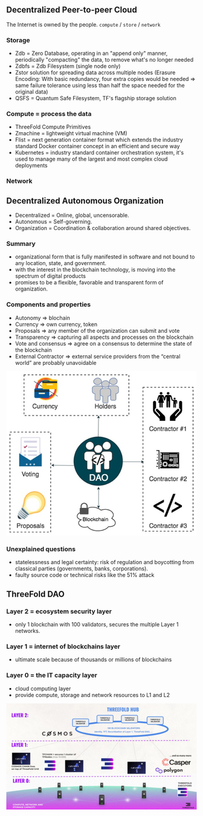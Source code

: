 ## Decentralized Peer-to-peer Cloud

The Internet is owned by the people.
`compute` / `store` / `network`

### Storage

- Zdb = Zero Database, operating in an "append only" manner, periodically "compacting" the data, to remove what's no longer needed
- Zdbfs = Zdb Filesystem (single node only)
- Zstor solution for spreading data across multiple nodes (Erasure Encoding: With basic redundancy, four extra copies would be needed => same failure tolerance using less than half the space needed for the original data)
- QSFS = Quantum Safe Filesystem, TF's flagship storage solution

### Compute = process the data

- ThreeFold Compute Primitives
- Zmachine = lightweight virtual machine (VM)
- Flist = next generation container format which extends the industry standard Docker container concept in an efficient and secure way
- Kubernetes = industry standard container orchestration system, it's used to manage many of the largest and most complex cloud deployments

### Network

## Decentralized Autonomous Organization
- Decentralized = Online, global, uncensorable.
- Autonomous = Self-governing.
- Organization = Coordination & collaboration around shared objectives.

### Summary
- organizational form that is fully manifested in software and not bound to any location, state, and government.
- with the interest in the blockchain technology, is moving into the spectrum of digital products
- promises to be a flexible, favorable and transparent form of organization.

### Components and properties
- Autonomy => blochain
- Currency => own currency, token
- Proposals => any member of the organization can submit and vote
- Transparency => capturing all aspects and processes on the blockchain
- Vote and consensus => agree on a consensus to determine the state of the blockchain
- External Contractor => external service providers from the “central world” are probably unavoidable

<p align="center">
  <img width="800" src="/img/dao_components.jpg">
</p>

### Unexplained questions
- statelessness and legal certainty: risk of regulation and boycotting from classical parties (governments, banks, corporations).
- faulty source code or technical risks like the 51% attack

## ThreeFold DAO

### Layer 2 = ecosystem security layer
- only 1 blockchain with 100 validators, secures the multiple Layer 1 networks.

### Layer 1 = internet of blockchains layer
- ultimate scale because of thousands or millions of blockchains

### Layer 0 = the IT capacity layer
- cloud computing layer
- provide compute, storage and network resources to L1 and L2

<p align="center">
  <img width="800" src="/img/threefold_dao_layers.jpg">
</p>


